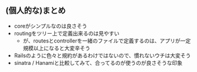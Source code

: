 ## (個人的な)まとめ

* coreがシンプルなのは良さそう
* routingをツリー上で定義出来るのは見やすい
  * が、routesとcontrollerを一緒のファイルで定義するのは、アプリが一定規模以上になると大変辛そう
* Railsのように色々と規約があるわけではないので、慣れないウチは大変そう
* sinatra / Hanamiと比較してみて、合ってるのが使うのが良さそうな印象
